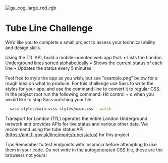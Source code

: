 ![ga_cog_large_red_rgb](https://cloud.githubusercontent.com/assets/40461/8183776/469f976e-1432-11e5-8199-6ac91363302b.png)

# Tube Line Challenge

We’d like you to complete a small project to assess your technical ability and design skills.

Using the TfL API, build a mobile-oriented web app that:
• Lists the London Underground lines sorted alphabetically
• Shows the current status of each line
• Updates the status every 5 minutes


Feel free to style the app as you wish, but see "example.png" below for a rough idea on what to produce. For this challenge use Sass to write the styles for your app, and use the command line to convert it to regular CSS. In the project root run the following command. Hit control + c when you would like to stop Sass watching your file

```sh
  sass styles/main.scss styles/main.css --watch
```

Transport for London (TfL) operates the entire London Underground network and provides APIs for live status and various other data. We recommend using the tube status API (https://api.tfl.gov.uk/line/mode/tube/status) for this project.


Tips
  Remember to test endpoints with Insomnia before attempting to use them in your code.
  Do not write in the autogenerated CSS file, these are the browsers not yours!